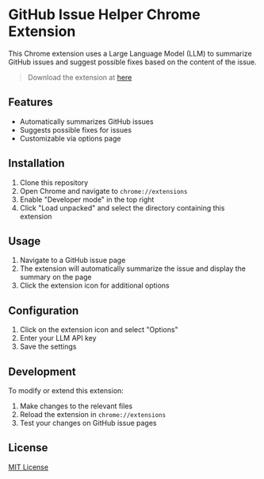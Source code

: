# GitHub Issue Helper Chrome Extension

This Chrome extension uses a Large Language Model (LLM) to summarize GitHub issues and suggest possible fixes based on the content of the issue.

> Download the extension at [here](https://chromewebstore.google.com/detail/github-issue-helper/ofckeainckjmmfocpjilclcdfcoajfno)

## Features

- Automatically summarizes GitHub issues
- Suggests possible fixes for issues
- Customizable via options page

## Installation

1. Clone this repository
2. Open Chrome and navigate to `chrome://extensions`
3. Enable "Developer mode" in the top right
4. Click "Load unpacked" and select the directory containing this extension

## Usage

1. Navigate to a GitHub issue page
2. The extension will automatically summarize the issue and display the summary on the page
3. Click the extension icon for additional options

## Configuration

1. Click on the extension icon and select "Options"
2. Enter your LLM API key
3. Save the settings

## Development

To modify or extend this extension:

1. Make changes to the relevant files
2. Reload the extension in `chrome://extensions`
3. Test your changes on GitHub issue pages

## License

[MIT License](LICENSE)
